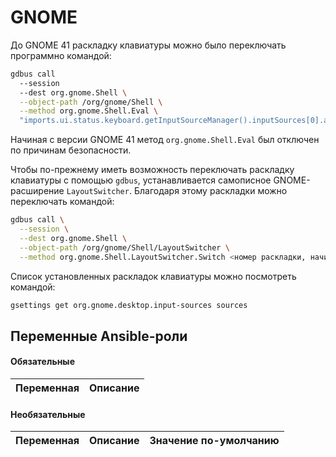 # GNOME

До GNOME 41 раскладку клавиатуры можно было переключать программно командой:

```bash
gdbus call 
  --session 
  --dest org.gnome.Shell \
  --object-path /org/gnome/Shell \
  --method org.gnome.Shell.Eval \
  "imports.ui.status.keyboard.getInputSourceManager().inputSources[0].activate()"
```

Начиная с версии GNOME 41 метод `org.gnome.Shell.Eval` был отключен по причинам безопасности.

Чтобы по-прежнему иметь возможность переключать раскладку клавиатуры с помощью `gdbus`,
устанавливается самописное GNOME-расширение `LayoutSwitcher`. Благодаря этому раскладки
можно переключать командой:

```bash
gdbus call \
  --session \
  --dest org.gnome.Shell \
  --object-path /org/gnome/Shell/LayoutSwitcher \
  --method org.gnome.Shell.LayoutSwitcher.Switch <номер раскладки, начиная с 0>
```

Список установленных раскладок клавиатуры можно посмотреть командой:

```bash
gsettings get org.gnome.desktop.input-sources sources
```

## Переменные Ansible-роли

#### Обязательные

| Переменная | Описание |
| --- | --- |  

#### Необязательные

| Переменная | Описание | Значение по-умолчанию |
| --- | --- | --- |
